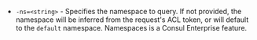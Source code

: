 * `-ns=<string>` - Specifies the namespace to query. If not provided, the namespace
  will be inferred from the request's ACL token, or will default to
  the `default` namespace. Namespaces is a Consul Enterprise feature.
